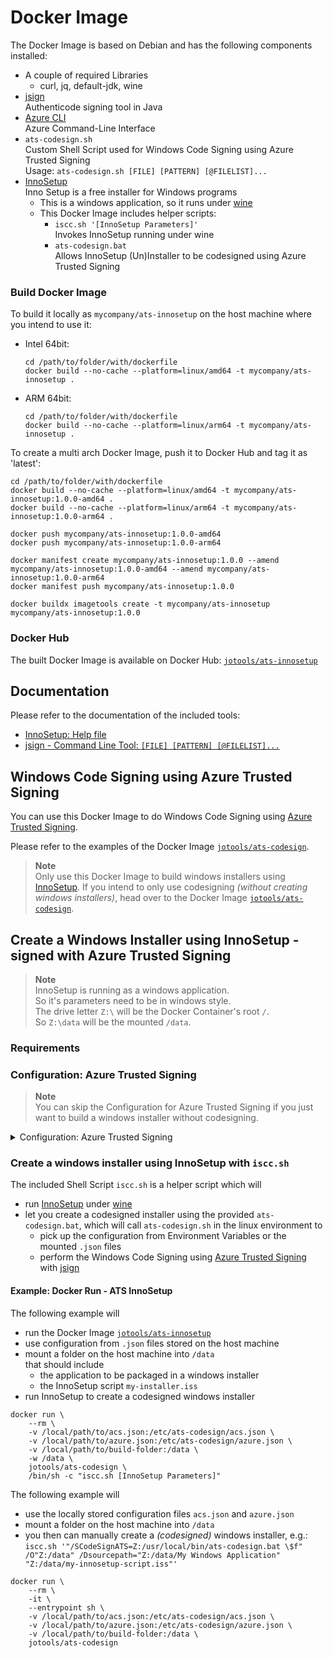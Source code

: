 # Docker Image

The Docker Image is based on Debian and has the following components installed:
- A couple of required Libraries
  - curl, jq, default-jdk, wine
- [jsign](https://github.com/ebourg/jsign)  
  Authenticode signing tool in Java
- [Azure CLI](https://learn.microsoft.com/en-us/cli/azure/)  
  Azure Command-Line Interface
- `ats-codesign.sh`  
  Custom Shell Script used for Windows Code Signing using Azure Trusted Signing  
  Usage: `ats-codesign.sh [FILE] [PATTERN] [@FILELIST]...`  
- [InnoSetup](https://jrsoftware.org/isinfo.php)  
  Inno Setup is a free installer for Windows programs
  - This is a windows application, so it runs under [wine](https://www.winehq.org)
  - This Docker Image includes helper scripts:
    - `iscc.sh '[InnoSetup Parameters]'`  
      Invokes InnoSetup running under wine
    - `ats-codesign.bat`  
      Allows InnoSetup (Un)Installer to be codesigned using Azure Trusted Signing

### Build Docker Image

To build it locally as `mycompany/ats-innosetup` on the host machine where you intend to use it:

- Intel 64bit:
  ```
  cd /path/to/folder/with/dockerfile
  docker build --no-cache --platform=linux/amd64 -t mycompany/ats-innosetup .
  ```
- ARM 64bit:
  ```
  cd /path/to/folder/with/dockerfile
  docker build --no-cache --platform=linux/arm64 -t mycompany/ats-innosetup .
  ```


To create a multi arch Docker Image, push it to Docker Hub and tag it as 'latest':

```
cd /path/to/folder/with/dockerfile
docker build --no-cache --platform=linux/amd64 -t mycompany/ats-innosetup:1.0.0-amd64 .
docker build --no-cache --platform=linux/arm64 -t mycompany/ats-innosetup:1.0.0-arm64 .

docker push mycompany/ats-innosetup:1.0.0-amd64
docker push mycompany/ats-innosetup:1.0.0-arm64

docker manifest create mycompany/ats-innosetup:1.0.0 --amend mycompany/ats-innosetup:1.0.0-amd64 --amend mycompany/ats-innosetup:1.0.0-arm64
docker manifest push mycompany/ats-innosetup:1.0.0

docker buildx imagetools create -t mycompany/ats-innosetup mycompany/ats-innosetup:1.0.0
```

### Docker Hub

The built Docker Image is available on Docker Hub: [`jotools/ats-innosetup`](https://hub.docker.com/r/jotools/ats-innosetup)

## Documentation

Please refer to the documentation of the included tools:

- [InnoSetup: Help file](https://jrsoftware.org/ishelp/)
- [jsign - Command Line Tool: `[FILE] [PATTERN] [@FILELIST]...`](https://ebourg.github.io/jsign/)


## Windows Code Signing using Azure Trusted Signing

You can use this Docker Image to do Windows Code Signing using [Azure Trusted Signing](https://azure.microsoft.com/en-us/products/trusted-signing).

Please refer to the examples of the Docker Image [`jotools/ats-codesign`](https://hub.docker.com/r/jotools/ats-codesign).

> **Note**  
> Only use this Docker Image to build windows installers using [InnoSetup](https://jrsoftware.org/isinfo.php).
> If you intend to only use codesigning *(without creating windows installers)*, head over to the Docker Image [`jotools/ats-codesign`](https://hub.docker.com/r/jotools/ats-codesign).  


## Create a Windows Installer using InnoSetup - signed with Azure Trusted Signing

> **Note**  
> InnoSetup is running as a windows application.  
> So it's parameters need to be in windows style.  
> The drive letter `Z:\` will be the Docker Container's root `/`.  
> So `Z:\data` will be the mounted `/data`.


### Requirements

### Configuration: Azure Trusted Signing

> **Note**  
> You can skip the Configuration for Azure Trusted Signing if you
> just want to build a windows installer without codesigning.

<details>

<summary>Configuration: Azure Trusted Signing </summary>

Create the following two `.json` files on your host machine:

- **`azure.json`**  
  ```
  {
    "TenantId": "[Azure Tenant Id]",
    "ClientId": "[Azure Client Id]",
    "ClientSecret": "[Azure Client Secret]"
  }
  ```
- **`acs.json`**  
  ```
  {
    "Endpoint": "https://weu.codesigning.azure.net",
    "CodeSigningAccountName": "[ACS Code Signing Account Name]",
    "CertificateProfileName": "[ACS Certificate Profile Name]"
  }
  ```

And mount them into the following location when running the Docker Container:
- `/etc/ats-codesign/azure.json`
- `/etc/ats-codesign/acs.json`

Instead of mounting the two `.json` files, you can also provide the configuration via Environment Variables:
- `AZURE_TENANT_ID=[Azure Tenant Id]`
- `AZURE_CLIENT_ID=[Azure Client Id]`
- `AZURE_CLIENT_SECRET=[Azure Client Secret]`
- `ACS_ENDPOINT=https://weu.codesigning.azure.net`
- `ACS_ACCOUNT_NAME=[ACS Code Signing Account Name]`
- `ACS_CERTIFICATE_PROFILE_NAME=[ACS Certificate Profile Name]`

#### Timestamp Server

The Timestamp Server will be automatically chosen by jsign.  
To change it you can set the Environment Variables:
- `TIMESTAMP_SERVER=http://timestamp.domain.org`
- `TIMESTAMP_MODE=[RFC3161|Authenticode]`

</details>




### Create a windows installer using InnoSetup with `iscc.sh`

The included Shell Script `iscc.sh` is a helper script which will
- run [InnoSetup](https://jrsoftware.org/isinfo.php) under [wine](https://www.winehq.org)
- let you create a codesigned installer using the provided `ats-codesign.bat`, which will call `ats-codesign.sh` in the linux environment to
  - pick up the configuration from Environment Variables or the mounted `.json` files
  - perform the Windows Code Signing using [Azure Trusted Signing](https://azure.microsoft.com/en-us/products/trusted-signing) with [jsign](https://github.com/ebourg/jsign)

#### Example: Docker Run - ATS InnoSetup

The following example will
- run the Docker Image [`jotools/ats-innosetup`](https://hub.docker.com/r/jotools/ats-innosetup)
- use configuration from `.json` files stored on the host machine
- mount a folder on the host machine into `/data`  
  that should include
  - the application to be packaged in a windows installer
  - the InnoSetup script `my-installer.iss`
- run InnoSetup to create a codesigned windows installer

```
docker run \
    --rm \
    -v /local/path/to/acs.json:/etc/ats-codesign/acs.json \
    -v /local/path/to/azure.json:/etc/ats-codesign/azure.json \
    -v /local/path/to/build-folder:/data \
    -w /data \
    jotools/ats-codesign \
    /bin/sh -c "iscc.sh [InnoSetup Parameters]"
```

The following example will
- use the locally stored configuration files `acs.json` and `azure.json`
- mount a folder on the host machine into `/data`
- you then can manually create a *(codesigned)* windows installer, e.g.:  
  `iscc.sh '"/SCodeSignATS=Z:/usr/local/bin/ats-codesign.bat \$f" /O"Z:/data" /Dsourcepath="Z:/data/My Windows Application" "Z:/data/my-innosetup-script.iss"'`

```
docker run \
    --rm \
    -it \
    --entrypoint sh \
    -v /local/path/to/acs.json:/etc/ats-codesign/acs.json \
    -v /local/path/to/azure.json:/etc/ats-codesign/azure.json \
    -v /local/path/to/build-folder:/data \
    jotools/ats-codesign
```